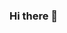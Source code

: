 ### Hi there 👋

<!-- ![go4horizon GitHub stats](https://github-readme-stats-grce2glu2-go4horizon.vercel.app/api?username=go4horizon&count_private=true) -->

<!-- <a><img align="center" src="https://github-readme-stats.vercel.app/api/top-langs/?username=go4horizon&layout=compact&langs_count=10&exclude_repo=jhipster-books" /></a> -->
<!-- <img align="center" src="https://github-readme-stats.vercel.app/api?username=go4horizon&show_icons=true&hide_rank=true&include_all_commits=true&hide=contribs,prs" /> -->

<!-- - 👋 Hi, I’m @go4horizon
- 👀 I’m interested in ...
- 🌱 I’m currently learning ...
- 💞️ I’m looking to collaborate on ...
- 📫 How to reach me ...
 -->
<!---
go4horizon/go4horizon is a ✨ special ✨ repository because its `README.md` (this file) appears on your GitHub profile.
You can click the Preview link to take a look at your changes.
--->
